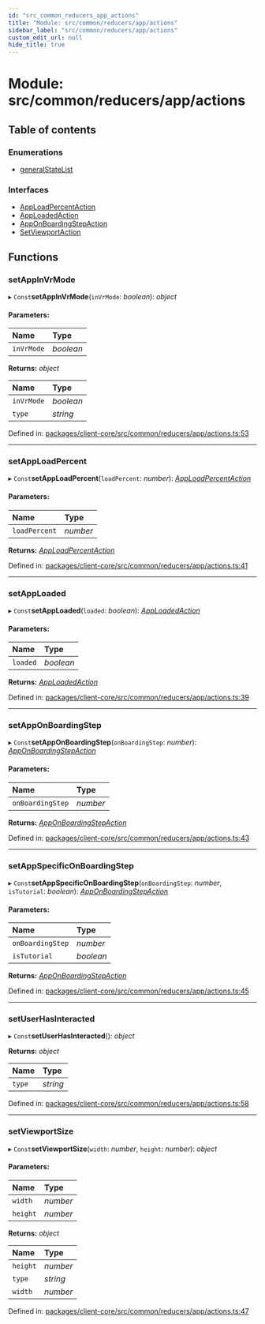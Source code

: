 ```yaml
---
id: "src_common_reducers_app_actions"
title: "Module: src/common/reducers/app/actions"
sidebar_label: "src/common/reducers/app/actions"
custom_edit_url: null
hide_title: true
---
```


# Module: src/common/reducers/app/actions

## Table of contents

### Enumerations

- [generalStateList](../enums/src_common_reducers_app_actions.generalstatelist.md)

### Interfaces

- [AppLoadPercentAction](../interfaces/src_common_reducers_app_actions.apploadpercentaction.md)
- [AppLoadedAction](../interfaces/src_common_reducers_app_actions.apploadedaction.md)
- [AppOnBoardingStepAction](../interfaces/src_common_reducers_app_actions.apponboardingstepaction.md)
- [SetViewportAction](../interfaces/src_common_reducers_app_actions.setviewportaction.md)

## Functions

### setAppInVrMode

▸ `Const`**setAppInVrMode**(`inVrMode`: *boolean*): *object*

#### Parameters:

Name | Type |
:------ | :------ |
`inVrMode` | *boolean* |

**Returns:** *object*

Name | Type |
:------ | :------ |
`inVrMode` | *boolean* |
`type` | *string* |

Defined in: [packages/client-core/src/common/reducers/app/actions.ts:53](https://github.com/xr3ngine/xr3ngine/blob/a16a45d7e/packages/client-core/src/common/reducers/app/actions.ts#L53)

___

### setAppLoadPercent

▸ `Const`**setAppLoadPercent**(`loadPercent`: *number*): [*AppLoadPercentAction*](../interfaces/src_common_reducers_app_actions.apploadpercentaction.md)

#### Parameters:

Name | Type |
:------ | :------ |
`loadPercent` | *number* |

**Returns:** [*AppLoadPercentAction*](../interfaces/src_common_reducers_app_actions.apploadpercentaction.md)

Defined in: [packages/client-core/src/common/reducers/app/actions.ts:41](https://github.com/xr3ngine/xr3ngine/blob/a16a45d7e/packages/client-core/src/common/reducers/app/actions.ts#L41)

___

### setAppLoaded

▸ `Const`**setAppLoaded**(`loaded`: *boolean*): [*AppLoadedAction*](../interfaces/src_common_reducers_app_actions.apploadedaction.md)

#### Parameters:

Name | Type |
:------ | :------ |
`loaded` | *boolean* |

**Returns:** [*AppLoadedAction*](../interfaces/src_common_reducers_app_actions.apploadedaction.md)

Defined in: [packages/client-core/src/common/reducers/app/actions.ts:39](https://github.com/xr3ngine/xr3ngine/blob/a16a45d7e/packages/client-core/src/common/reducers/app/actions.ts#L39)

___

### setAppOnBoardingStep

▸ `Const`**setAppOnBoardingStep**(`onBoardingStep`: *number*): [*AppOnBoardingStepAction*](../interfaces/src_common_reducers_app_actions.apponboardingstepaction.md)

#### Parameters:

Name | Type |
:------ | :------ |
`onBoardingStep` | *number* |

**Returns:** [*AppOnBoardingStepAction*](../interfaces/src_common_reducers_app_actions.apponboardingstepaction.md)

Defined in: [packages/client-core/src/common/reducers/app/actions.ts:43](https://github.com/xr3ngine/xr3ngine/blob/a16a45d7e/packages/client-core/src/common/reducers/app/actions.ts#L43)

___

### setAppSpecificOnBoardingStep

▸ `Const`**setAppSpecificOnBoardingStep**(`onBoardingStep`: *number*, `isTutorial`: *boolean*): [*AppOnBoardingStepAction*](../interfaces/src_common_reducers_app_actions.apponboardingstepaction.md)

#### Parameters:

Name | Type |
:------ | :------ |
`onBoardingStep` | *number* |
`isTutorial` | *boolean* |

**Returns:** [*AppOnBoardingStepAction*](../interfaces/src_common_reducers_app_actions.apponboardingstepaction.md)

Defined in: [packages/client-core/src/common/reducers/app/actions.ts:45](https://github.com/xr3ngine/xr3ngine/blob/a16a45d7e/packages/client-core/src/common/reducers/app/actions.ts#L45)

___

### setUserHasInteracted

▸ `Const`**setUserHasInteracted**(): *object*

**Returns:** *object*

Name | Type |
:------ | :------ |
`type` | *string* |

Defined in: [packages/client-core/src/common/reducers/app/actions.ts:58](https://github.com/xr3ngine/xr3ngine/blob/a16a45d7e/packages/client-core/src/common/reducers/app/actions.ts#L58)

___

### setViewportSize

▸ `Const`**setViewportSize**(`width`: *number*, `height`: *number*): *object*

#### Parameters:

Name | Type |
:------ | :------ |
`width` | *number* |
`height` | *number* |

**Returns:** *object*

Name | Type |
:------ | :------ |
`height` | *number* |
`type` | *string* |
`width` | *number* |

Defined in: [packages/client-core/src/common/reducers/app/actions.ts:47](https://github.com/xr3ngine/xr3ngine/blob/a16a45d7e/packages/client-core/src/common/reducers/app/actions.ts#L47)
